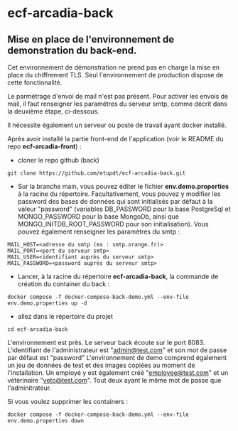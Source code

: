 # ecf-arcadia-back

## Mise en place de l'environnement de demonstration du back-end.

Cet environnement de démonstration ne prend pas en charge la mise en place du chiffrement TLS. Seul l'environnement de production dispose de cette fonctionalité.

Le parmétrage d'envoi de mail n'est pas présent. Pour activer les envois de mail, il faut renseigner les paramètres du serveur smtp, comme décrit dans la deuxième étape, ci-dessous.

Il nécessite également un serveur ou poste de travail ayant docker installé.

Après avoir installé la partie front-end de l'application (voir le README du repo **ecf-arcadia-front**) :

- cloner le repo github (back)

```
git clone https://github.com/etupdt/ecf-arcadia-back.git
```

- Sur la branche main, vous pouvez éditer le fichier **env.demo.properties** à la racine du répertoire. Facultativement, vous pouvez y modifier les password des bases de données qui sont initialisés par défaut à la valeur "password" (variables DB_PASSWORD pour la base PostgreSql et MONGO_PASSWORD pour la base MongoDb, ainsi que MONGO_INITDB_ROOT_PASSWORD pour son initialisation). Vous pouvez également renseigner les paramètres du smtp :
```
MAIL_HOST=<adresse du smtp (ex : smtp.orange.fr)>
MAIL_PORT=<port du serveur smtp>
MAIL_USER=<identifiant auprès du serveur smtp>
MAIL_PASSWORD=<password auprès du serveur smtp>
```

- Lancer, à la racine du répertoire **ecf-arcadia-back**, la commande de création du container du back :

```
docker compose -f docker-compose-back-demo.yml --env-file env.demo.properties up -d
```

- allez dans le répertoire du projet

```
cd ecf-arcadia-back
```

L'environnement est près. Le serveur back écoute sur le port 8083. 
L'identifiant de l'administrateur est "admin@test.com" et son mot de passe par défaut est "password"
L'environnement de demo comprend également un jeu de données de test et des images copiées au moment de l'installation. Un employé y est également créé "employee@test.com" et un vétérinaire "veto@test.com". Tout deux ayant le même mot de passe que l'adminitrateur.

Si vous voulez supprimer les containers :
```
docker compose -f docker-compose-back-demo.yml --env-file env.demo.properties down
```
